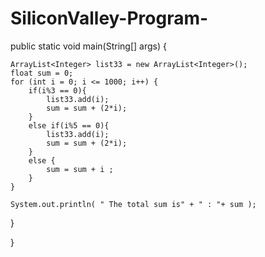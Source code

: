 SiliconValley-Program-
======================
public static void main(String[] args) {

	ArrayList<Integer> list33 = new ArrayList<Integer>();
	float sum = 0;	
	for (int i = 0; i <= 1000; i++) {
		if(i%3 == 0){
			list33.add(i);
			sum = sum + (2*i);
		}
		else if(i%5 == 0){
			list33.add(i);
			sum = sum + (2*i);
		}
		else {
			sum = sum + i ;
		}
	}
     
	System.out.println( " The total sum is" + " : "+ sum );
	
}


}
